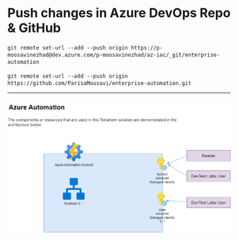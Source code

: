 # Push changes in Azure DevOps Repo & GitHub
```
git remote set-url --add --push origin https://p-moosavinezhad@dev.azure.com/p-moosavinezhad/az-iac/_git/enterprise-automation

git remote set-url --add --push origin https://github.com/ParisaMousavi/enterprise-automation.git
```
---
![Architecture of the Terraform solution](https://github.com/ParisaMousavi/wordpress/blob/main/img/az-automation.drawio.png)
